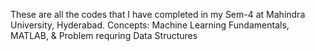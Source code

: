 These are all the codes that I have completed in my Sem-4 at Mahindra University, Hyderabad.
Concepts: Machine Learning Fundamentals, MATLAB, & Problem requring Data Structures 
